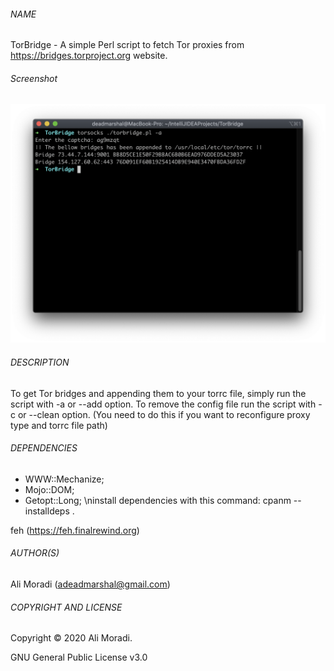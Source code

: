 ###### NAME

TorBridge - A simple Perl script to fetch Tor proxies from https://bridges.torproject.org website.

###### Screenshot

![Image of TorBridge](https://github.com/deadmarshal/TorBridge/blob/master/torbridge.png)

###### DESCRIPTION

To get Tor bridges and appending them to your torrc file, simply run the script with -a or --add option.
To remove the config file run the script with -c or --clean option. (You need to do this if you want to reconfigure proxy type and torrc file path)

###### DEPENDENCIES

* WWW::Mechanize;
* Mojo::DOM;
* Getopt::Long;
\ninstall dependencies with this command:
cpanm --installdeps .

feh (https://feh.finalrewind.org)
###### AUTHOR(S)

Ali Moradi (adeadmarshal@gmail.com)

###### COPYRIGHT AND LICENSE

Copyright © 2020 Ali Moradi.

GNU General Public License v3.0

